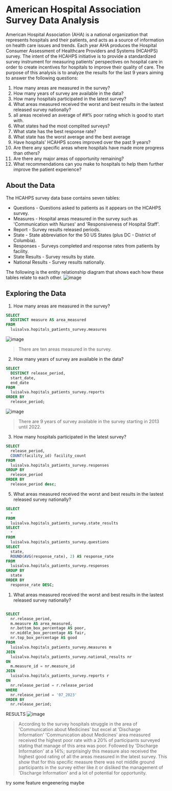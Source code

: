 # American Hospital Association Survey Data Analysis

American Hospital Association (AHA) is a national organization that represents hospitals and their patients, and acts as a source of information on health care issues and trends. Each year AHA produces the Hospital Consumer Assessment of Healthcare Providers and Systems (HCAHPS) survey. The intent of the HCAHPS initiative is to provide a standardized survey instrument for measuring patients’ perspectives on hospital care in order to create incentives for hospitals to improve their quality of care. 
The purpose of this analysis is to analyze the results for the last 9 years aiming to answer the following questions:

1. How many areas are measured in the survey?
2. How many years of survey are available in the data?
3. How many hospitals participated in the latest survey?
4. What areas measured received the worst and best results in the lastest released survey nationally?
5. all areas received an average of ##% poor rating which is good to start with. 
7. What states had the most complited surveys?
8. What state has the best response rate?
9. What state has the worst average and the best average
10. Have hospitals' HCAHPS scores improved over the past 9 years?
11. Are there any specific areas where hospitals have made more progress than others?
12. Are there any major areas of opportunity remaining?
13. What recommendations can you make to hospitals to help them further improve the patient experience?


## About the Data

The HCAHPS survey data base contains seven tables:
* Questions - Questions asked to patients as it appears on the HCAHPS survey.
* Measures - Hospital areas measured in the survey such as 'Communication with Nurses' and 'Responsiveness of Hospital Staff'.
* Report - Survey results released periods.
* State - State abbreviation for the 50 US States (plus DC - District of Columbia).
* Responses - Surveys completed and response rates from patients by facility.
* State Results - Survey results by state.
* National Results - Survey results nationally.

The following is the entity relationship diagram that shows each how these tables relate to each other.
![image](https://github.com/Luis102487/patients_survey/assets/96627296/6e144772-3720-447c-b3c3-f3843e1b98da)


## Exploring the Data
1. How many areas are measured in the survey?
  ```sql
  SELECT
    DISTINCT measure AS area_measured
  FROM
    luisalva.hopitals_patients_survey.measures
  ```
  ![image](https://github.com/Luis102487/patients_survey/assets/96627296/05c46672-8d8f-4408-9ea6-3506889bcc7b)
> There are ten areas measured in the survey.


2. How many years of survey are available in the data?
  ```sql
  SELECT
    DISTINCT release_period,
    start_date,
    end_date
  FROM
    luisalva.hopitals_patients_survey.reports
  ORDER BY
    release_period;
  ```
  ![image](https://github.com/Luis102487/American-Hospital-Association-Survey/assets/96627296/15a395d2-f850-456c-a500-5c059cc9748d)

> There are 9 years of survey available in the survey starting in 2013 until 2022.
  
  
3. How many hospitals participated in the latest survey?

  ```sql
  SELECT
    release_period,
    COUNT(facility_id) facility_count
  FROM
    luisalva.hopitals_patients_survey.responses
  GROUP BY
    release_period
  ORDER BY
    release_period desc;
```

5. What areas measured received the worst and best results in the lastest released survey nationally? 

```sql
SELECT
  *
FROM
  luisalva.hopitals_patients_survey.state_results
SELECT
  *
FROM
  luisalva.hopitals_patients_survey.questions
SELECT
  state,
  ROUND(AVG(response_rate), 2) AS response_rate
FROM
  luisalva.hopitals_patients_survey.responses
GROUP BY
  state
ORDER BY
  response_rate DESC;
```

1. What areas measured received the worst and best results in the lastest released survey nationally? 

```sql

SELECT
  nr.release_period,
  m.measure AS area_measured,
  nr.bottom_box_percentage AS poor,
  nr.middle_box_percentage AS fair,
  nr.top_box_percentage AS good
FROM
  luisalva.hopitals_patients_survey.measures m
JOIN
  luisalva.hopitals_patients_survey.national_results nr
ON
  m.measure_id = nr.measure_id
JOIN
  luisalva.hopitals_patients_survey.reports r
ON
  nr.release_period = r.release_period
WHERE
  nr.release_period = '07_2023'
ORDER BY
  nr.release_period;

```

RESULTS 
![image](https://github.com/Luis102487/patients_survey/assets/96627296/47c269da-d1a5-444f-bb0e-839db084606c)

> According to the survey hospitals struggle in the area of 'Communication about Medicines' but excel at 'Discharge Information'
> 'Communication about Medicines' area measured received the highest poor rate with a 20% of participants surveyed stating that manage of this area was poor. Followed by 'Discharge Information' at a 14%; surprisingly this measure also received the highest good rating of all the areas measured in the latest survey. This show that for this specific measure there was not middle ground participants in the survey either like it or disliked the management of 'Discharge Information' and a lot of potential for opportunity.

try some feature engeenering maybe
